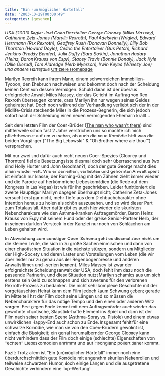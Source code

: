 ```yaml
---
title: "Ein (un)möglicher Härtefall"
date: "2003-10-29T00:00:49"
categories: [gesehen]
---
```


*USA (2003)
Regie: Joel Coen
Darsteller: George Clooney (Miles Massey), Catherine Zeta-Jones (Marylin Rexroth), Paul Adelstein (Wrigley), Edward Herrmann (Rex Rexroth), Geoffrey Rush (Donovan Donnelly), Billy Bob Thornton (Howard Doyle), Cedric the Entertainer (Gus Petch), Richard Jenkins (Freddy Bender), Julia Duffy (Sara Sorkin), Jonathan Hadary (Heinz, Baron Krauss von Espy), Stacey Travis (Bonnie Donaly), Jack Kyle (Ollie Olerud), Tom Aldredge (Herb Myerson), Irwin Keyes (Wheezy Joe) und andere  Härtefälle*
[Offizielle Homepage](http://movies.uip.de/einunmoeglicherhaertefall/)

Marilyn Rexroth kann ihrem Mann, einem schwerreichen Immobilien-Tycoon, den Ehebruch nachweisen und bekommt doch nach der Scheidung keinen Cent von dessen Vermögen. Schuld daran ist der überaus erfolgreiche Anwalt Miles Massey, der das Gericht im Auftrag von Rex Rexroth überzeugen konnte, dass Marilyn ihn nur wegen seines Geldes geheiratet hat. Doch noch während der Verhandlung verliebt sich der in der Midlife-Crisis steckende Miles in die Prozess-Gegnerin, die sich jedoch sofort nach der Scheidung einen neuen vermögenden Ehemann krallt...

Seit dem letzten Film der Coen-Brüder ([The man who wasn't there](/2002/01/07/the-man-who-wasnt-there/)) sind mittlerweile schon fast 2 Jahre verstrichen und so machte ich mich pflichtbewusst auf um zu sehen, ob auch die neue Komödie hielt was die beiden Vorgänger ("The Big Lebowski" & "Oh Brother where are thou'") versprachen.

Mit nur zwei und dafür auch recht neuen Coen-Spezies (Clooney und Thornton) fiel die Besetzungsliste diesmal doch sehr überraschend aus (wo sind Holly Hunter und John Goodman?), doch der gute George macht dies allein wieder wett: Wie er den eitlen, verliebten und gehörnten Anwalt spielt ist einfach nur klasse; der Running-Gag mit den Zähnen zieht immer wieder und die Parodie auf herkömmliche Liebeskomödien (die Rede auf dem Kongress in Las Vegas) ist wie für ihn geschrieben. Leider funktioniert die zweite Hauptfigur Marilyn dagegen überhaupt nicht; Catherine Zeta-Jones versucht erst gar nicht, mehr Tiefe aus dem Drehbuchcharakter ohne Intention heraus zu holen als schön auszusehen, und so wird dieser Part zum Totalausfall. Aber dafür gibt es auch hier wieder die skurilsten Nebencharaktere wie den Asthma-kranken Auftragsmörder, Baron Heinz Krauss von Espy mit seinem Hund oder der greise Senior-Partner Herb, der in seinem dunklen Versteck in der Kanzlei nur noch von Schläuchen am Leben gehalten wird.

In Abweichung zum sonstigen Coen-Schema geht es diesmal aber nicht um die kleinen Leute, die sich in zu große Sachen einmischen und dann von einer chaotischen Situation in die nächste stürzen, sondern um Mitglieder der High-Society und deren Laster und Vorstellungen vom Leben (die wir aber leider nur zu genau aus der Regenbogenpresse und anderen Anwaltsfilmen und -serien kennen). Miles Massey ist zwar der erfolgreichste Scheidungsanwalt der USA, doch fehlt ihm dazu noch die passende Partnerin, und diese Situation nutzt Marilyn schamlos aus um sich erstens sein Geld zu schnappen und sich zweitens für den verlorenen Rexroth-Prozess zu bedanken. Die nicht sehr komplexe Geschichte mit der vorgetäuschten Heirat kann dem Film jedoch kaum Schwung geben; gerade im Mittelteil hat der Film doch seine Längen und so müssen die Nebencharaktere für das nötige Tempo und den einen oder anderen Witz sorgen. Erst gegen Ende kommt mit dem Auftragsmörder auch wieder das gewohnte chaotische, Slapstick-hafte Element ins Spiel und dann ist der Film nach seiner besten Szene (Asthma-Spray vs. Pistole) und einem etwas unwirklichen Happy-End auch schon zu Ende. Insgesamt fehlt für eine schwarze Komödie, wie man sie von den Coen-Brüdern gewöhnt ist, einfach die Bissigkeit; ein genial herumalbernder George Clooney kann nicht verhindern dass der Film doch einige (schlechte) Eigenschaften von "echten" Liebeskomödien annimmt und auf Hochglanz poliert daher kommt.

Fazit: Trotz allem ist "Ein (un)möglicher Härtefall" immer noch eine überdurchschnittlich gute Komödie mit angenehm skurilen Nebenrollen und teilweise schwarzem Humor, doch einige Längen und die ausgetretene Geschichte verhindern eine Top-Wertung!

